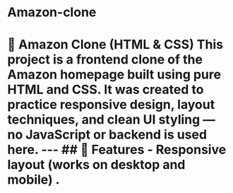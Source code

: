 # Amazon-clone
# 🛒 Amazon Clone (HTML &amp; CSS)  This project is a **frontend clone** of the Amazon homepage built using **pure HTML and CSS**.   It was created to practice responsive design, layout techniques, and clean UI styling — **no JavaScript or backend** is used here.  ---  ## 🚀 Features  - Responsive layout (works on desktop and mobile) .
